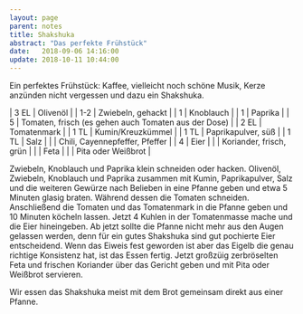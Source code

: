 ```yaml
---
layout: page
parent: notes
title: Shakshuka
abstract: "Das perfekte Frühstück"
date:   2018-09-06 14:16:00
update: 2018-10-11 10:44:00
---
```


Ein perfektes Frühstück:
Kaffee, vielleicht noch schöne Musik, Kerze anzünden nicht vergessen und dazu ein Shakshuka.

| 3 EL |  Olivenöl |
| 1-2  |  Zwiebeln, gehackt |
| 1    |  Knoblauch |
| 1    |  Paprika |
| 5    |  Tomaten, frisch (es gehen auch Tomaten aus der Dose) |
| 2 EL |  Tomatenmark |
| 1 TL |  Kumin/Kreuzkümmel |
| 1 TL |  Paprikapulver, süß |
| 1 TL |  Salz |
|      |  Chili, Cayennepfeffer, Pfeffer |
| 4    |  Eier |
|      |  Koriander, frisch, grün |
|      |  Feta |
|      |  Pita oder Weißbrot |

Zwiebeln, Knoblauch und Paprika klein schneiden oder hacken.
Olivenöl, Zwiebeln, Knoblauch und Paprika zusammen mit Kumin, Paprikapulver, Salz und die weiteren Gewürze nach Belieben in eine Pfanne geben und etwa 5 Minuten glasig braten.
Während dessen die Tomaten schneiden.
Anschließend die Tomaten und das Tomatenmark in die Pfanne geben und 10 Minuten köcheln lassen.
Jetzt 4 Kuhlen in der Tomatenmasse mache und die Eier hineingeben.
Ab jetzt sollte die Pfanne nicht mehr aus den Augen gelassen werden, denn für ein gutes Shakshuka sind gut pochierte Eier entscheidend.
Wenn das Eiweis fest geworden ist aber das Eigelb die genau richtige Konsistenz hat, ist das Essen fertig.
Jetzt großzüig zerbröselten Feta und frischen Koriander über das Gericht geben und mit Pita oder Weißbrot servieren.

Wir essen das Shakshuka meist mit dem Brot gemeinsam direkt aus einer Pfanne.
